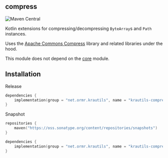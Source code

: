 ## compress

![Maven Central](https://img.shields.io/maven-central/v/net.ormr.krautils/krautils-compress?label=release&style=for-the-badge)

Kotlin extensions for compressing/decompressing `ByteArray`s and `Path` instances.

Uses the [Apache Commons Compress](https://commons.apache.org/proper/commons-compress/) library and related libraries under the hood.

This module does not depend on the [core](../../core/README.md) module.

## Installation

Release

```kotlin
dependencies {
	implementation(group = "net.ormr.krautils", name = "krautils-compress", version = "${RELEASE_VERSION}")
}
```

Snapshot

```kotlin
repositories {
	maven("https://oss.sonatype.org/content/repositories/snapshots")
}

dependencies {
	implementation(group = "net.ormr.krautils", name = "krautils-compress", version = "${SNAPSHOT_VERSION}")
}
```